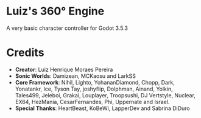 # Luiz's 360° Engine
 A very basic character controller for Godot 3.5.3

# Credits
- **Creator**: Luiz Henrique Moraes Pereira
- **Sonic Worlds**: Damizean, MCKaosu and LarkSS
- **Core Framework**: Nihil, Lighto, YohananDiamond, Chopp, Dark, Yonatankr, Ice, Tyson Tay, joshyflip, Dolphman, Ainand, Yolkin, Tales499, Jeleboi, Grakai, Louplayer, Troopsushi, DJ Vertstyle, Nuclear, EX64, HezMania, CesarFernandes, Phi, Uppernate and Israel.
- **Special Thanks**: HeartBeast, KoBeWi, LapperDev and Sabrina DiDuro
